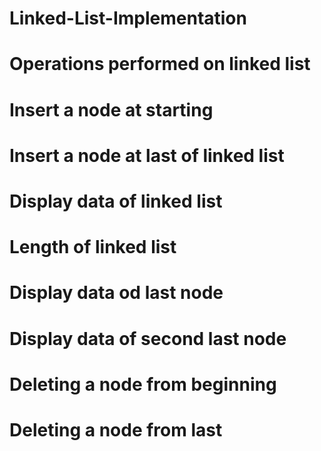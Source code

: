 # Linked-List-Implementation
# Operations performed on linked list 
# Insert a node at starting 
# Insert a node at last of linked list 
# Display data of linked list 
# Length of linked list 
# Display data od last node 
# Display data of second last node 
# Deleting a node from beginning 
# Deleting a node from last 

